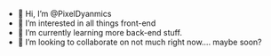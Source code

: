 - 👋 Hi, I’m @PixelDyanmics
- 👀 I’m interested in all things front-end
- 🌱 I’m currently learning more back-end stuff.
- 💞️ I’m looking to collaborate on not much right now.... maybe soon?
<!---
PixelDyanmics/PixelDyanmics is a ✨ special ✨ repository because its `README.md` (this file) appears on your GitHub profile.
You can click the Preview link to take a look at your changes.
--->
